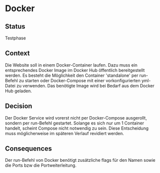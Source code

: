# Docker

## Status

Testphase

## Context

Die Website soll in einem Docker-Container laufen. Dazu muss ein entsprechendes Docker Image im Docker Hub öffentlich bereitgestellt werden.
Es besteht die Möglichkeit den Container 'standalone' per run-Befehl zu starten oder Docker-Compose mit einer vorkonfigurierten yml-Datei zu verwenden.
Das benötigte Image wird bei Bedarf aus dem Docker Hub geladen.

## Decision

Der Docker Service wird vorerst nicht per Docker-Compose ausgerollt, sondern per run-Befehl gestartet.
Solange es sich nur um 1 Container handelt, scheint Compose nicht notwendig zu sein. Diese Entscheidung muss möglicherweise im späteren Verlauf revidiert werden.

## Consequences

Der run-Befehl von Docker benötigt zusätzliche flags für den Namen sowie die Ports bzw die Portweiterleitung. 